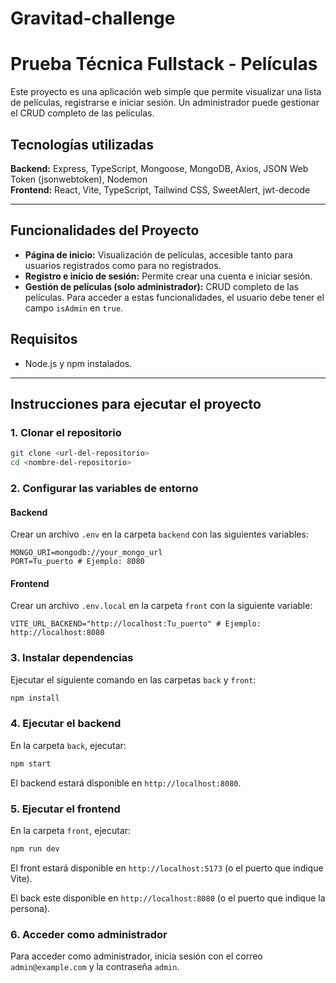 # Gravitad-challenge
# Prueba Técnica Fullstack - Películas

Este proyecto es una aplicación web simple que permite visualizar una lista de películas, registrarse e iniciar sesión. Un administrador puede gestionar el CRUD completo de las películas.

## Tecnologías utilizadas

**Backend:** Express, TypeScript, Mongoose, MongoDB, Axios, JSON Web Token (jsonwebtoken), Nodemon  
**Frontend:** React, Vite, TypeScript, Tailwind CSS, SweetAlert, jwt-decode

---

## Funcionalidades del Proyecto

- **Página de inicio:** Visualización de películas, accesible tanto para usuarios registrados como para no registrados.
- **Registro e inicio de sesión:** Permite crear una cuenta e iniciar sesión.
- **Gestión de películas (solo administrador):** CRUD completo de las películas. Para acceder a estas funcionalidades, el usuario debe tener el campo `isAdmin` en `true`.

## Requisitos

- Node.js y npm instalados.

---

## Instrucciones para ejecutar el proyecto

### 1. Clonar el repositorio

```bash
git clone <url-del-repositorio>
cd <nombre-del-repositorio>
```

### 2. Configurar las variables de entorno

#### Backend

Crear un archivo `.env` en la carpeta `backend` con las siguientes variables:

```plaintext
MONGO_URI=mongodb://your_mongo_url
PORT=Tu_puerto # Ejemplo: 8080
```

#### Frontend

Crear un archivo `.env.local` en la carpeta `front` con la siguiente variable:

```plaintext
VITE_URL_BACKEND="http://localhost:Tu_puerto" # Ejemplo: http://localhost:8080
```

### 3. Instalar dependencias

Ejecutar el siguiente comando en las carpetas `back` y `front`:

```bash
npm install
```

### 4. Ejecutar el backend

En la carpeta `back`, ejecutar:

```bash
npm start
```

El backend estará disponible en `http://localhost:8080`.

### 5. Ejecutar el frontend

En la carpeta `front`, ejecutar:

```bash
npm run dev
```

El front estará disponible en `http://localhost:5173` (o el puerto que indique Vite).

El back este disponible en `http://localhost:8080` (o el puerto que indique la persona).

### 6. Acceder como administrador

Para acceder como administrador, inicia sesión con el correo `admin@example.com` y la contraseña `admin`. 
